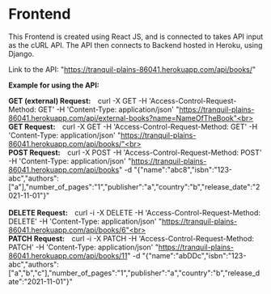 # Frontend

This Frontend is created using React JS, and is connected to takes API input as the cURL API. The API then connects to Backend hosted in Heroku, using Django.


Link to the API:
"https://tranquil-plains-86041.herokuapp.com/api/books/"

__Example for using the API:__

<b>GET (external) Request:</b>&emsp;curl -X GET -H 'Access-Control-Request-Method: GET' -H 'Content-Type: application/json' "https://tranquil-plains-86041.herokuapp.com/api/external-books?name=NameOfTheBook"<br><br>
<b>GET Request:</b>&emsp;curl -X GET -H 'Access-Control-Request-Method: GET' -H 'Content-Type: application/json' "https://tranquil-plains-86041.herokuapp.com/api/books/"<br><br>
<b>POST Request:</b>&emsp;curl -X POST -H 'Access-Control-Request-Method: POST' -H 'Content-Type: application/json' "https://tranquil-plains-86041.herokuapp.com/api/books" -d "{"name":"abc8","isbn":"123-abc","authors":["a"],"number_of_pages":"1","publisher":"a","country":"b","release_date":"2021-11-01"}"<br><br>
<b>DELETE Request:</b>&emsp;curl -i -X DELETE -H 'Access-Control-Request-Method: DELETE' -H 'Content-Type: application/json' "https://tranquil-plains-86041.herokuapp.com/api/books/6"<br><br>
<b>PATCH Request:</b>&emsp;curl -i -X PATCH -H 'Access-Control-Request-Method: PATCH' -H 'Content-Type: application/json' "https://tranquil-plains-86041.herokuapp.com/api/books/11" -d "{"name":"abDDc","isbn":"123-abc","authors":["a","b","c"],"number_of_pages":"1","publisher":"a","country":"b","release_date":"2021-11-01"}"<br><br>
